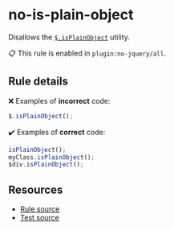 [//]: # (This file is generated by eslint-docgen. Do not edit it directly.)

# no-is-plain-object

Disallows the [`$.isPlainObject`](https://api.jquery.com/jQuery.isPlainObject/) utility.

📋 This rule is enabled in `plugin:no-jquery/all`.

## Rule details

❌ Examples of **incorrect** code:
```js
$.isPlainObject();
```

✔️ Examples of **correct** code:
```js
isPlainObject();
myClass.isPlainObject();
$div.isPlainObject();
```

## Resources

* [Rule source](/src/rules/no-is-plain-object.js)
* [Test source](/tests/rules/no-is-plain-object.js)
